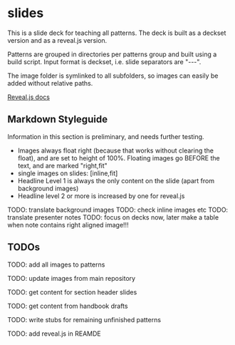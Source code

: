 # slides

This is a slide deck for teaching all patterns. The deck is built as a deckset version and as a reveal.js version.

Patterns are grouped in directories per patterns group and built using a build script. Input format is deckset, i.e. slide separators are "---".

The image folder is symlinked to all subfolders, so images can easily be added without relative paths.

[Reveal.js docs](https://github.com/hakimel/reveal.js/blob/master/README.md)

## Markdown Styleguide

Information in this section is preliminary, and needs further testing.

* Images always float right (because that works without clearing the float), and are set to height of 100%. Floating images go BEFORE the text, and are marked "right,fit"
* single images on slides: [inline,fit]
* Headline Level 1 is always the only content on the slide (apart from background images)
* Headline level 2  or more is increased by one for reveal.js


TODO: translate background images
TODO: check inline images etc
TODO: translate presenter notes
TODO: focus on decks now, later make a table when note contains right aligned image!!!


## TODOs


TODO: add all images to patterns

TODO: update images from main repository

TODO: get content for section header slides

TODO: get content from handbook drafts

TODO: write stubs for remaining unfinished patterns

TODO: add reveal.js in REAMDE








